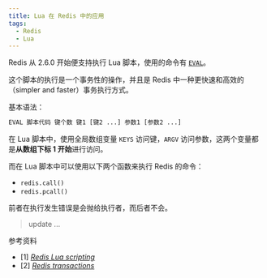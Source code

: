 ```yaml
---
title: Lua 在 Redis 中的应用
tags:
  - Redis
  - Lua
---
```


Redis 从 2.6.0 开始便支持执行 Lua 脚本，使用的命令有 [`EVAL`](https://redis.io/commands/eval)。

这个脚本的执行是一个事务性的操作，并且是 Redis 中一种更快速和高效的（simpler and faster）事务执行方式。

基本语法：
```sh
EVAL 脚本代码 键个数 键1 [键2 ...] 参数1 [参数2 ...]
```

在 Lua 脚本中，使用全局数组变量 `KEYS` 访问键，`ARGV` 访问参数，这两个变量都是**从数组下标 1 开始**进行访问。

而在 Lua 脚本中可以使用以下两个函数来执行 Redis 的命令：

- `redis.call()`
- `redis.pcall()`

前者在执行发生错误是会抛给执行者，而后者不会。

> update ...

参考资料

- [1] _[Redis Lua scripting](https://redis.io/commands/eval)_
- [2] _[Redis transactions](https://redis.io/topics/transactions)_
